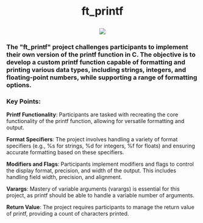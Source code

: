 # <p align = "center">ft_printf</p>

<p align = "center">
<a href = "https://github.com/Hotaruban/ft_printf" ><img ft_printf = "ft_printf" src = "ft_printf.png"></a>
</p>

### The "ft_printf" project challenges participants to implement their own version of the printf function in C. The objective is to develop a custom printf function capable of formatting and printing various data types, including strings, integers, and floating-point numbers, while supporting a range of formatting options.

### Key Points:

**Printf Functionality**: Participants are tasked with recreating the core functionality of the printf function, allowing for versatile formatting and output.

**Format Specifiers**: The project involves handling a variety of format specifiers (e.g., %s for strings, %d for integers, %f for floats) and ensuring accurate formatting based on these specifiers.

**Modifiers and Flags**: Participants implement modifiers and flags to control the display format, precision, and width of the output. This includes handling field width, precision, and alignment.

**Varargs**: Mastery of variable arguments (varargs) is essential for this project, as printf should be able to handle a variable number of arguments.

**Return Value**: The project requires participants to manage the return value of printf, providing a count of characters printed.

